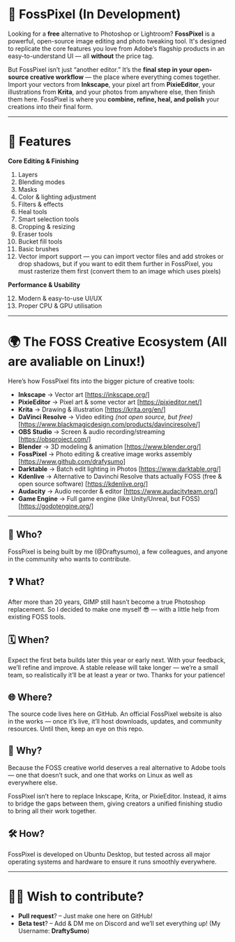 # 🎨 FossPixel (In Development)

Looking for a **free** alternative to Photoshop or Lightroom? **FossPixel** is a powerful, open-source image editing and photo tweaking tool. It's designed to replicate the core features you love from Adobe’s flagship products in an easy-to-understand UI — all **without** the price tag.

But FossPixel isn’t just “another editor.” It’s the **final step in your open-source creative workflow** — the place where everything comes together. Import your vectors from **Inkscape**, your pixel art from **PixieEditor**, your illustrations from **Krita**, and your photos from anywhere else, then finish them here. FossPixel is where you **combine, refine, heal, and polish** your creations into their final form.

---

# 🔧 Features

**Core Editing & Finishing**

1. Layers
2. Blending modes
3. Masks
4. Color & lighting adjustment
5. Filters & effects
6. Heal tools
7. Smart selection tools
8. Cropping & resizing
9. Eraser tools
10. Bucket fill tools
11. Basic brushes
12. Vector import support — you can import vector files and add strokes or drop shadows, but if you want to edit them further in FossPixel, you must rasterize them first (convert them to an image which uses pixels)

**Performance & Usability**

12. Modern & easy-to-use UI/UX
13. Proper CPU & GPU utilisation

---

# 🌍 The FOSS Creative Ecosystem (All are avaliable on Linux!)

Here’s how FossPixel fits into the bigger picture of creative tools:

* **Inkscape** → Vector art [https://inkscape.org/]
* **PixieEditor** → Pixel art & some vector art [https://pixieditor.net/]
* **Krita** → Drawing & illustration [https://krita.org/en/]
* **DaVinci Resolve** → Video editing *(not open source, but free)* [https://www.blackmagicdesign.com/products/davinciresolve/]
* **OBS Studio** → Screen & audio recording/streaming [https://obsproject.com/]
* **Blender** → 3D modeling & animation [https://www.blender.org/]
* **FossPixel** → Photo editing & creative image works assembly [https://www.github.com/drafysumo]
* **Darktable** → Batch edit lighting in Photos [https://www.darktable.org/]
* **Kdenlive** → Alternative to Davinchi Resolve thats actually FOSS (free & open source software) [https://kdenlive.org/]
* **Audacity** → Audio recorder & editor [https://www.audacityteam.org/]
* **Game Engine** → Full game engine (like Unity/Unreal, but FOSS) [https://godotengine.org/]

---

## 👤 Who?

FossPixel is being built by me (@Draftysumo), a few colleagues, and anyone in the community who wants to contribute.

## ❓ What?

After more than 20 years, GIMP still hasn’t become a true Photoshop replacement. So I decided to make one myself 😎 — with a little help from existing FOSS tools.

## 🗓️ When?

Expect the first beta builds later this year or early next. With your feedback, we’ll refine and improve.
A stable release will take longer — we’re a small team, so realistically it’ll be at least a year or two. Thanks for your patience!

## 🌐 Where?

The source code lives here on GitHub.
An official FossPixel website is also in the works — once it’s live, it’ll host downloads, updates, and community resources. Until then, keep an eye on this repo.

## 🤔 Why?

Because the FOSS creative world deserves a real alternative to Adobe tools — one that doesn’t suck, and one that works on Linux as well as everywhere else.

FossPixel isn’t here to replace Inkscape, Krita, or PixieEditor. Instead, it aims to bridge the gaps between them, giving creators a unified finishing studio to bring all their work together.

## 🛠️ How?

FossPixel is developed on Ubuntu Desktop, but tested across all major operating systems and hardware to ensure it runs smoothly everywhere.

---

# 👷‍♂️ Wish to contribute?

* **Pull request**? – Just make one here on GitHub!
* **Beta test**? – Add & DM me on Discord and we’ll set everything up! (My Username: **DraftySumo**)

